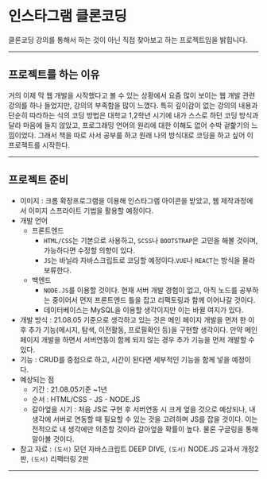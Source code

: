 # 인스타그램 클론코딩
클론코딩 강의를 통해서 하는 것이 아닌 직접 찾아보고 하는 프로젝트임을 밝힙니다.

---

## 프로젝트를 하는 이유
거의 이제 막 웹 개발을 시작했다고 볼 수 있는 상황에서 요즘 많이 보이는 웹 개발 관련 강의를 하나 들었지만, 강의의 부족함을 많이 느꼈다. 특히 깊이감이 없는 강의의 내용과 단순히 따라하는 식의 코딩 방법은 대학교 1,2학년 시기에 내가 스스로 하던 코딩 방식과 달라 마음에 들지 않았고, 프로그래밍 언어의 원리에 대한 이해도 없어 수박 겉핥기의 느낌이었다. 그래서 책을 따로 사서 공부를 하고 원래 나의 방식대로 코딩을 하고 싶어 이 프로젝트를 시작한다.

---

## 프로젝트 준비
- 이미지 : 크롬 확장프로그램을 이용해 인스타그램 아이콘을 받았고, 웹 제작과정에서 이미지 스프라이트 기법을 활용할 예정이다.
- 개발 언어 
  - 프론트엔드 
    - `HTML/CSS`는 기본으로 사용하고, `SCSS`나 `BOOTSTRAP`은 고민을 해볼 것이며, 가능하다면 수정할 의향이 있다.
    - `JS`는 바닐라 자바스크립트로 코딩할 예정이다.`VUE`나 `REACT`는 방식을 몰라 보류한다.
  - 백엔드
    - `NODE.JS`를 이용할 것이다. 현재 서버 개발 경험이 없고, 아직 노드를 공부하는 중이어서 먼저 프론트엔드 틀을 잡고 리팩토링과 함께 이어나갈 것이다.
    - 데이터베이스는 MySQL을 이용할 생각이지만 이는 바뀔 여지가 있다.
- 개발 방식 : 21.08.05 기준으로 생각하고 있는 것은 메인 페이지 개발을 먼저 한 이후 추가 기능(메시지, 탐색, 이전활동, 프로필확인 등)을 구현할 생각이다. 만약 메인 페이지 개발을 하면서 서버연동이 함께 되지 않는 경우 추가 기능을 먼저 개발할 수 있다.
- 기능 : CRUD를 중점으로 하고, 시간이 된다면 세부적인 기능을 함께 넣을 예정이다.
- 예상되는 점
  - 기간 : 21.08.05기준 ~1년
  - 순서 : HTML/CSS - JS - NODE.JS
  - 갈아엎을 시기 : 처음 JS로 구현 후 서버연동 시 크게 엎을 것으로 예상되나, 내 생각에 서버로 연동할 때 필요할 수 있는 것을 고려하며 JS를 잡을 것이다. 이는 전적으로 내 생각에만 의존할 것이라 갈아엎을 확률이 높다. 물론 구글링을 통해 알아볼 것이다.
- 참고 자료 : `(도서)` 모던 자바스크립트 DEEP DIVE, `(도서)` NODE.JS 교과서 개정2판, `(도서)` 리팩터링 2판
---